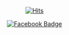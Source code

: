<div align=center>
  
[![Hits](https://hits.seeyoufarm.com/api/count/incr/badge.svg?url=https%3A%2F%2Fgithub.com%2Fbanb3515%2F&count_bg=%235BB418&title_bg=%232EB5FC&icon=csharp.svg&icon_color=%235E25BE&title=%EB%B0%A9%EB%AC%B8%EC%9E%90&edge_flat=false)](https://hits.seeyoufarm.com)

[![Facebook Badge](https://simpleicons.org/icons/facebook.svg)](https://www.facebook.com/banb3515)

</div>
